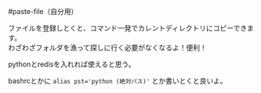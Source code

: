 #paste-file（自分用）

ファイルを登録しとくと、コマンド一発でカレントディレクトリにコピーできます。<br>
わざわざフォルダを漁って探しに行く必要がなくなるよ！便利！

pythonとredisを入れれば使えると思う。

bashrcとかに `alias pst='python (絶対パス)'` とか書いとくと良いよ。